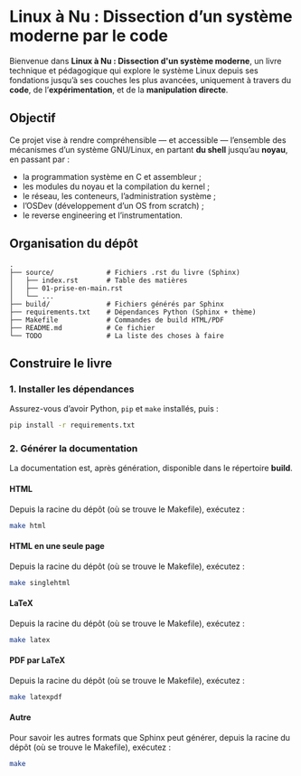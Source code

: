 # Linux à Nu : Dissection d’un système moderne par le code

Bienvenue dans **Linux à Nu : Dissection d'un système moderne**, un livre
technique et pédagogique qui explore le système Linux depuis ses fondations
jusqu’à ses couches les plus avancées, uniquement à travers du **code**, de
l’**expérimentation**, et de la **manipulation directe**.

## Objectif

Ce projet vise à rendre compréhensible — et accessible — l’ensemble des
mécanismes d’un système GNU/Linux, en partant **du shell** jusqu’au **noyau**,
en passant par :

- la programmation système en C et assembleur ;
- les modules du noyau et la compilation du kernel ;
- le réseau, les conteneurs, l’administration système ;
- l’OSDev (développement d’un OS from scratch) ;
- le reverse engineering et l’instrumentation.

## Organisation du dépôt

```
.
├── source/             # Fichiers .rst du livre (Sphinx)
│   ├── index.rst       # Table des matières
│   ├── 01-prise-en-main.rst
│   └── ...
├── build/              # Fichiers générés par Sphinx
├── requirements.txt    # Dépendances Python (Sphinx + thème)
├── Makefile            # Commandes de build HTML/PDF
├── README.md           # Ce fichier
└── TODO                # La liste des choses à faire
```

## Construire le livre

### 1. Installer les dépendances

Assurez-vous d’avoir Python, `pip` et `make` installés, puis :

```bash
pip install -r requirements.txt
```

### 2. Générer la documentation

La documentation est, après génération, disponible dans le répertoire **build**.

#### HTML

Depuis la racine du dépôt (où se trouve le Makefile), exécutez :
```bash
make html
```

#### HTML en une seule page

Depuis la racine du dépôt (où se trouve le Makefile), exécutez :
```bash
make singlehtml
```

#### LaTeX

Depuis la racine du dépôt (où se trouve le Makefile), exécutez :
```bash
make latex
```

#### PDF par LaTeX

Depuis la racine du dépôt (où se trouve le Makefile), exécutez :
```bash
make latexpdf
```
#### Autre
Pour savoir les autres formats que Sphinx peut générer, depuis la racine du
dépôt (où se trouve le Makefile), exécutez :
```bash
make
```
